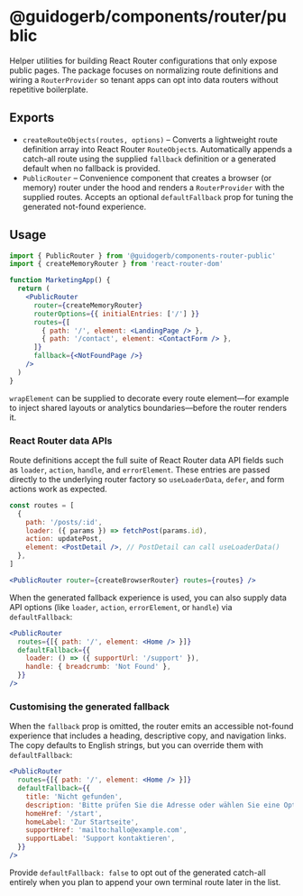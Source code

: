 # @guidogerb/components/router/public

Helper utilities for building React Router configurations that only expose
public pages. The package focuses on normalizing route definitions and wiring a
`RouterProvider` so tenant apps can opt into data routers without repetitive
boilerplate.

## Exports

- `createRouteObjects(routes, options)` – Converts a lightweight route
  definition array into React Router `RouteObject`s. Automatically appends a
  catch-all route using the supplied `fallback` definition or a generated
  default when no fallback is provided.
- `PublicRouter` – Convenience component that creates a browser (or memory)
  router under the hood and renders a `RouterProvider` with the supplied
  routes. Accepts an optional `defaultFallback` prop for tuning the generated
  not-found experience.

## Usage

```jsx
import { PublicRouter } from '@guidogerb/components-router-public'
import { createMemoryRouter } from 'react-router-dom'

function MarketingApp() {
  return (
    <PublicRouter
      router={createMemoryRouter}
      routerOptions={{ initialEntries: ['/'] }}
      routes={[
        { path: '/', element: <LandingPage /> },
        { path: '/contact', element: <ContactForm /> },
      ]}
      fallback={<NotFoundPage />}
    />
  )
}
```

`wrapElement` can be supplied to decorate every route element—for example to
inject shared layouts or analytics boundaries—before the router renders it.

### React Router data APIs

Route definitions accept the full suite of React Router data API fields such as
`loader`, `action`, `handle`, and `errorElement`. These entries are passed
directly to the underlying router factory so `useLoaderData`, `defer`, and form
actions work as expected.

```jsx
const routes = [
  {
    path: '/posts/:id',
    loader: ({ params }) => fetchPost(params.id),
    action: updatePost,
    element: <PostDetail />, // PostDetail can call useLoaderData()
  },
]

<PublicRouter router={createBrowserRouter} routes={routes} />
```

When the generated fallback experience is used, you can also supply data API
options (like `loader`, `action`, `errorElement`, or `handle`) via
`defaultFallback`:

```jsx
<PublicRouter
  routes={[{ path: '/', element: <Home /> }]}
  defaultFallback={{
    loader: () => ({ supportUrl: '/support' }),
    handle: { breadcrumb: 'Not Found' },
  }}
/>
```

### Customising the generated fallback

When the `fallback` prop is omitted, the router emits an accessible not-found
experience that includes a heading, descriptive copy, and navigation links. The
copy defaults to English strings, but you can override them with
`defaultFallback`:

```jsx
<PublicRouter
  routes={[{ path: '/', element: <Home /> }]}
  defaultFallback={{
    title: 'Nicht gefunden',
    description: 'Bitte prüfen Sie die Adresse oder wählen Sie eine Option.',
    homeHref: '/start',
    homeLabel: 'Zur Startseite',
    supportHref: 'mailto:hallo@example.com',
    supportLabel: 'Support kontaktieren',
  }}
/>
```

Provide `defaultFallback: false` to opt out of the generated catch-all entirely
when you plan to append your own terminal route later in the list.
